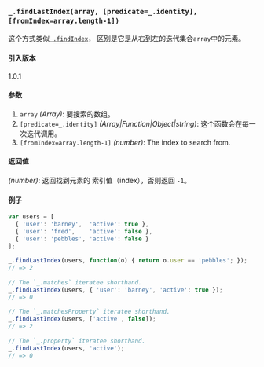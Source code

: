 ### `_.findLastIndex(array, [predicate=_.identity], [fromIndex=array.length-1])`[​](#_findlastindexarray-predicate_identity-fromindexarraylength-1 "_findlastindexarray-predicate_identity-fromindexarraylength-1的直接链接")

这个方式类似[`_.findIndex`](#findIndex)， 区别是它是从右到左的迭代集合`array`中的元素。

#### 引入版本

1.0.1

#### 参数

1.  `array` _(Array)_: 要搜索的数组。
2.  `[predicate=_.identity]` _(Array|Function|Object|string)_: 这个函数会在每一次迭代调用。
3.  `[fromIndex=array.length-1]` _(number)_: The index to search from.

#### 返回值

_(number)_: 返回找到元素的 索引值（index），否则返回 `-1`。

#### 例子

```js
var users = [
  { 'user': 'barney',  'active': true },
  { 'user': 'fred',    'active': false },
  { 'user': 'pebbles', 'active': false }
];
 
_.findLastIndex(users, function(o) { return o.user == 'pebbles'; });
// => 2
 
// The `_.matches` iteratee shorthand.
_.findLastIndex(users, { 'user': 'barney', 'active': true });
// => 0
 
// The `_.matchesProperty` iteratee shorthand.
_.findLastIndex(users, ['active', false]);
// => 2
 
// The `_.property` iteratee shorthand.
_.findLastIndex(users, 'active');
// => 0

```